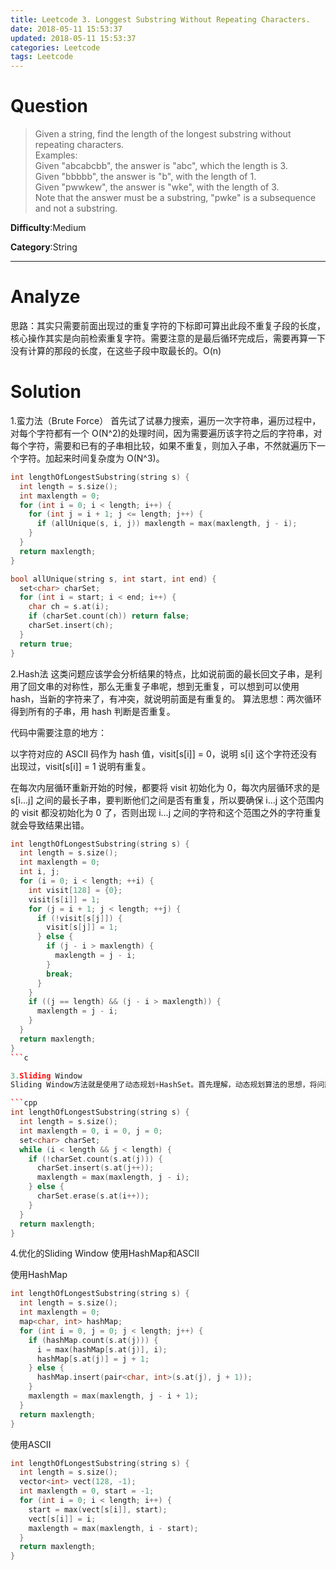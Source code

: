 ```yaml
---
title: Leetcode 3. Longgest Substring Without Repeating Characters.
date: 2018-05-11 15:53:37
updated: 2018-05-11 15:53:37
categories: Leetcode
tags: Leetcode
---
```

# Question

> Given a string, find the length of the longest substring without repeating characters.  
> Examples:  
> Given "abcabcbb", the answer is "abc", which the length is 3.  
> Given "bbbbb", the answer is "b", with the length of 1.  
> Given "pwwkew", the answer is "wke", with the length of 3.   
> Note that the answer must be a substring, "pwke" is a subsequence and not a substring.  

**Difficulty**:Medium

**Category**:String

<!-- more -->

****

# Analyze

思路：其实只需要前面出现过的重复字符的下标即可算出此段不重复子段的长度，核心操作其实是向前检索重复字符。需要注意的是最后循环完成后，需要再算一下没有计算的那段的长度，在这些子段中取最长的。O(n)

# Solution

<!-- ```java
class Solution {
    public int lengthOfLongestSubstring(String s) {
        char[] sc = s.toCharArray(); //string to char 

        Map<Character, Integer> cm = new HashMap<Character, Integer>();  //build a hashmap to save 

        int j = 0, maxLen = 0;
        for(int i = 0;i < sc.length; ++i) { //follow the order to find which is note the similar letter 
            char cur = sc[i];
            if(cm.containsKey(cur)) { 
//if there are some letter which were belonged to Hashmap, then this is a same letter

                maxLen = Math.max(i - j, maxLen); 
// i-j is 
                j = Math.max(j, cm.get(cur) + 1);
//j = length 
            }
            cm.put(cur, i);  //put the char to Hashmap(char, order)
        }
        return Math.max(sc.length - j, maxLen);
    }
}
```

# Follow up

```java
Java String toCharArray()
The java string toCharArray() method converts this string into character array. It returns a newly created character array, its length is similar to this string and its contents are initialized with the characters of this string.

public class StringToCharArrayExample{  
public static void main(String args[]){  
String s1="hello";  
char[] ch=s1.toCharArray();  
for(int i=0;i<ch.length;i++){  
System.out.print(ch[i]);  
}  
}} 
```  -->

1.蛮力法（Brute Force）
首先试了试暴力搜索，遍历一次字符串，遍历过程中，对每个字符都有一个 O(N^2)的处理时间，因为需要遍历该字符之后的字符串，对每个字符，需要和已有的子串相比较，如果不重复，则加入子串，不然就遍历下一个字符。加起来时间复杂度为 O(N^3)。

```c++
int lengthOfLongestSubstring(string s) {
  int length = s.size();
  int maxlength = 0;
  for (int i = 0; i < length; i++) {
    for (int j = i + 1; j <= length; j++) {
      if (allUnique(s, i, j)) maxlength = max(maxlength, j - i);
    }
  }
  return maxlength;
}

bool allUnique(string s, int start, int end) {
  set<char> charSet;
  for (int i = start; i < end; i++) {
    char ch = s.at(i);
    if (charSet.count(ch)) return false;
    charSet.insert(ch);
  }
  return true;
}
```

2.Hash法
这类问题应该学会分析结果的特点，比如说前面的最长回文子串，是利用了回文串的对称性，那么无重复子串呢，想到无重复，可以想到可以使用 hash，当新的字符来了，有冲突，就说明前面是有重复的。 算法思想：两次循环得到所有的子串，用 hash 判断是否重复。

代码中需要注意的地方：

以字符对应的 ASCII 码作为 hash 值，visit[s[i]] = 0，说明 s[i] 这个字符还没有出现过，visit[s[i]] = 1 说明有重复。

在每次内层循环重新开始的时候，都要将 visit 初始化为 0，每次内层循环求的是 s[i...j] 之间的最长子串，要判断他们之间是否有重复，所以要确保 i...j 这个范围内的 visit 都没初始化为 0 了，否则出现 i...j 之间的字符和这个范围之外的字符重复就会导致结果出错。

```cpp
int lengthOfLongestSubstring(string s) {
  int length = s.size();
  int maxlength = 0;
  int i, j;
  for (i = 0; i < length; ++i) {
    int visit[128] = {0};
    visit[s[i]] = 1;
    for (j = i + 1; j < length; ++j) {
      if (!visit[s[j]]) {
        visit[s[j]] = 1;
      } else {
        if (j - i > maxlength) {
          maxlength = j - i;
        }
        break;
      }
    }
    if ((j == length) && (j - i > maxlength)) {
      maxlength = j - i;
    }
  }
  return maxlength;
}
```c

3.Sliding Window
Sliding Window方法就是使用了动态规划+HashSet。首先理解，动态规划算法的思想，将问题分解为子问题的解，找到重叠子问题和最优子结构，对需要重复计算的结果进行存储。而使用了HashSet之后，重叠子问题操作可以简单很多，只需要 2N 步就能得出结果。

```cpp
int lengthOfLongestSubstring(string s) {
  int length = s.size();
  int maxlength = 0, i = 0, j = 0;
  set<char> charSet;
  while (i < length && j < length) {
    if (!charSet.count(s.at(j))) {
      charSet.insert(s.at(j++));
      maxlength = max(maxlength, j - i);
    } else {
      charSet.erase(s.at(i++));
    }
  }
  return maxlength;
}
```

4.优化的Sliding Window
使用HashMap和ASCII

使用HashMap

```cpp
int lengthOfLongestSubstring(string s) {
  int length = s.size();
  int maxlength = 0;
  map<char, int> hashMap;
  for (int i = 0, j = 0; j < length; j++) {
    if (hashMap.count(s.at(j))) {
      i = max(hashMap[s.at(j)], i);
      hashMap[s.at(j)] = j + 1;
    } else {
      hashMap.insert(pair<char, int>(s.at(j), j + 1));
    }
    maxlength = max(maxlength, j - i + 1);
  }
  return maxlength;
}
```

使用ASCII

```cpp
int lengthOfLongestSubstring(string s) {
  int length = s.size();
  vector<int> vect(128, -1);
  int maxlength = 0, start = -1;
  for (int i = 0; i < length; i++) {
    start = max(vect[s[i]], start);
    vect[s[i]] = i;
    maxlength = max(maxlength, i - start);
  }
  return maxlength;
}
```